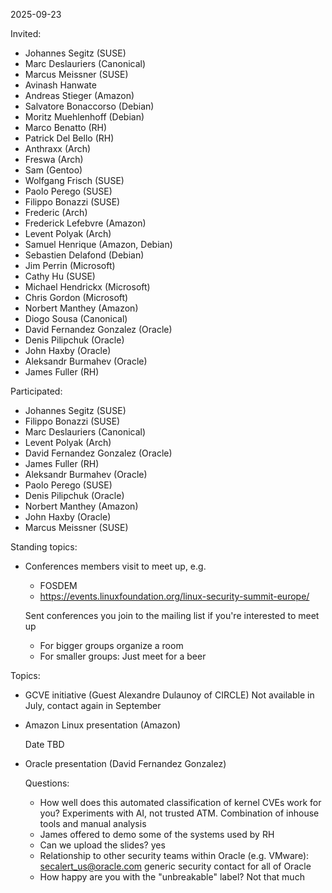 2025-09-23

Invited:
- Johannes Segitz (SUSE)
- Marc Deslauriers (Canonical)
- Marcus Meissner (SUSE)
- Avinash Hanwate
- Andreas Stieger (Amazon)
- Salvatore Bonaccorso (Debian)
- Moritz Muehlenhoff (Debian)
- Marco Benatto (RH)
- Patrick Del Bello (RH)
- Anthraxx (Arch)
- Freswa (Arch)
- Sam (Gentoo)
- Wolfgang Frisch (SUSE)
- Paolo Perego (SUSE)
- Filippo Bonazzi (SUSE)
- Frederic (Arch)
- Frederick Lefebvre (Amazon)
- Levent Polyak (Arch)
- Samuel Henrique (Amazon, Debian)
- Sebastien Delafond (Debian)
- Jim Perrin (Microsoft)
- Cathy Hu (SUSE)
- Michael Hendrickx (Microsoft)
- Chris Gordon (Microsoft)
- Norbert Manthey (Amazon)
- Diogo Sousa (Canonical)
- David Fernandez Gonzalez (Oracle)
- Denis Pilipchuk (Oracle)
- John Haxby (Oracle)
- Aleksandr Burmahev (Oracle)
- James Fuller (RH)

Participated:
- Johannes Segitz (SUSE)
- Filippo Bonazzi (SUSE)
- Marc Deslauriers (Canonical)
- Levent Polyak (Arch)
- David Fernandez Gonzalez (Oracle)
- James Fuller (RH)
- Aleksandr Burmahev (Oracle)
- Paolo Perego (SUSE)
- Denis Pilipchuk (Oracle)
- Norbert Manthey (Amazon)
- John Haxby (Oracle)
- Marcus Meissner (SUSE)

Standing topics:

- Conferences members visit to meet up, e.g.
  - FOSDEM
  - https://events.linuxfoundation.org/linux-security-summit-europe/

  Sent conferences you join to the mailing list if you're interested to meet up

  - For bigger groups organize a room
  - For smaller groups: Just meet for a beer

Topics:

- GCVE initiative (Guest Alexandre Dulaunoy of CIRCLE)
  Not available in July, contact again in September

- Amazon Linux presentation (Amazon)

  Date TBD

- Oracle presentation (David Fernandez Gonzalez)

  Questions:
  - How well does this automated classification of kernel CVEs work for you?
    Experiments with AI, not trusted ATM. Combination of inhouse tools and manual analysis
  - James offered to demo some of the systems used by RH
  - Can we upload the slides? yes
  - Relationship to other security teams within Oracle (e.g. VMware): secalert_us@oracle.com generic security contact for all of Oracle
  - How happy are you with the "unbreakable" label? Not that much
